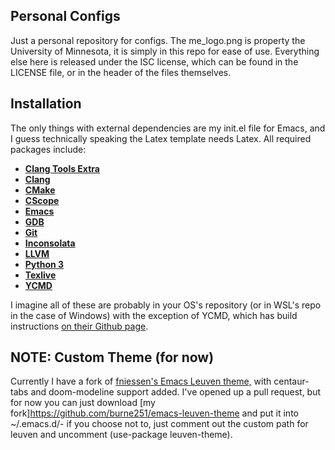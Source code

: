 <!---
 - Copyright (c) 2019 Charlie Burnett <burne251@umn.edu>
 -
 - Permission to use, copy, modify, and distribute this software for any
 - purpose with or without fee is hereby granted, provided that the above
 - copyright notice and this permission notice appear in all copies.
 -
 - THE SOFTWARE IS PROVIDED "AS IS" AND THE AUTHOR DISCLAIMS ALL WARRANTIES
 - WITH REGARD TO THIS SOFTWARE INCLUDING ALL IMPLIED WARRANTIES OF
 - MERCHANTABILITY AND FITNESS. IN NO EVENT SHALL THE AUTHOR BE LIABLE FOR
 - ANY SPECIAL, DIRECT, INDIRECT, OR CONSEQUENTIAL DAMAGES OR ANY DAMAGES
 - WHATSOEVER RESULTING FROM LOSS OF USE, DATA OR PROFITS, WHETHER IN AN
 - ACTION OF CONTRACT, NEGLIGENCE OR OTHER TORTIOUS ACTION, ARISING OUT OF
 - OR IN CONNECTION WITH THE USE OR PERFORMANCE OF THIS SOFTWARE.
--->
## Personal Configs

Just a personal repository for configs. The me_logo.png is property the
University of Minnesota, it is simply in this repo for ease of use. Everything
else here is released under the ISC license, which can be found in the LICENSE
file, or in the header of the files themselves.

## Installation

The only things with external dependencies are my init.el file for Emacs, and I
guess technically speaking the Latex template needs Latex. All required packages
include:

- [**Clang Tools Extra**]()
- [**Clang**](https://clang.llvm.org/)
- [**CMake**](https://cmake.org/)
- [**CScope**](http://cscope.sourceforge.net/)
- [**Emacs**](https://www.gnu.org/software/emacs/)
- [**GDB**](https://www.gnu.org/s/gdb/)
- [**Git**](https://git-scm.com/)
- [**Inconsolata**](https://fonts.google.com/specimen/Inconsolata)
- [**LLVM**](https://llvm.org/)
- [**Python 3**](https://www.python.org/)
- [**Texlive**](https://www.tug.org/texlive/)
- [**YCMD**](https://github.com/ycm-core/ycmd/)

I imagine all of these are probably in your OS's repository (or in WSL's repo in
the case of Windows) with the exception of YCMD, which has build instructions
[on their Github page](https://github.com/ycm-core/ycmd#Building).

## NOTE: Custom Theme (for now)

Currently I have a fork of 
[fniessen's Emacs Leuven theme,](https://github.com/fniessen/emacs-leuven-theme) 
with centaur-tabs and doom-modeline support added. I've opened up a pull request, 
but for now you can just download 
[my fork]https://github.com/burne251/emacs-leuven-theme and put it into 
~/.emacs.d/- if you choose not to, just comment out the custom path for leuven and 
uncomment \(use-package leuven-theme\).
